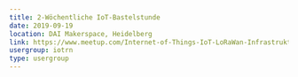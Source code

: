 ```yaml
---
title: 2-Wöchentliche IoT-Bastelstunde
date: 2019-09-19
location: DAI Makerspace, Heidelberg
link: https://www.meetup.com/Internet-of-Things-IoT-LoRaWan-Infrastruktur-4-RheinNeckar/events/cmbzlqyzmbzb/
usergroup: iotrn
type: usergroup
---
```

